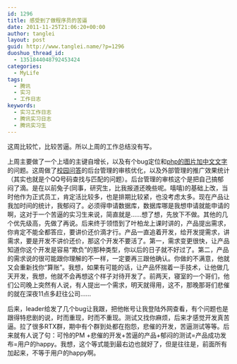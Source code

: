 ```yaml
---
id: 1296
title: 感受到了做程序员的苦逼
date: 2011-11-25T21:06:20+00:00
author: tanglei
layout: post
guid: http://www.tanglei.name/?p=1296
duoshuo_thread_id:
  - 1351844048792453424
categories:
  - MyLife
tags:
  - 腾讯
  - 实习
  - 工作日志
keywords:
  - 实习工作日志
  - 腾讯实习日志
  - 腾讯实习生
---
```

这周比较忙，比较苦逼。所以上周的工作总结没有写。

上周主要做了一个上墙的主键自增长，以及有个bug定位和[php的图片加中文文字](/blog/add-chinese-text-mark-to-picture-in-php.html)的问题。这周做了[校园问答](http://www.pengyou.com/index.php?mod=ask)的后台管理的审核优化，以及外部管理的推广效果统计（其实也就是个QQ号码查找与匹配的问题）。后台管理的审核这个是把自己搞郁闷了滴。是在以前兔子(同事，研究生，比我报道还晚些呢。嘻嘻)的基础上改，当时他作为正式员工，肯定活比较多，也是排期比较紧，也没考虑太多。现在产品让我加时间的统计，我郁闷了。必须得申请数据库，数据库哪是我想申请就能申请的啊，这对于一个苦逼的实习生来说，简直就是……想了想，先放下不做。其他的几个优先级高，先做了再说。后来终于领悟到了叶柏龙上课时讲的，产品提出需求，你肯定不能全都答应，要讲价还价滴才行。产品一直追着开发，给开发提需求，讲需求，要是开发不讲价还价，那这个开发不要活了。第一，需求变更很快，让产品知道你这个开发是容易“欺负”的那种类型，你以后的日子就不好过了。第二，产品的需求说的很可能跟你理解的不一样，一定要再三跟他确认。你做的不满意，他就又会重新找你“算账”。我想，如果有可能的话，让产品怀揣着一手技术，让他做几天开发，我想，他就不会再想这个样子对待开发了。前两天，寝室的一个哥们，他们公司晚上突然有人说，有人提出一个需求，明天就得用，这不，那晚那哥们悲催的就在深夜11点多赶往公司……

后来，leader给发了几个bug让我跟，把他帐号让我登陆外网查看，有个问题也是跟得特悲剧的说，时而重现，时而不重现。测试又找你麻烦，后来才感觉开发真苦逼。拉了很多RTX群，期中有个群到处都在抱怨，悲催的开发，苦逼测试等等。后来就有人说了句：可怜的PM +悲催的开发+苦逼的产品+郁闷的测试=产品成功发布=用户的happy。我想，这个等式能到最右边也就好了，但是往往是，前面所有加起来，不等于用户的happy啊。
